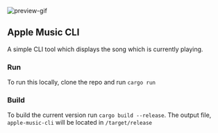 
![preview-gif](https://github.com/imRohan/apple-music-cli/assets/3347296/ea509de8-0247-48df-a314-cec5569e3bea)

## Apple Music CLI
A simple CLI tool which displays the song which is currently playing.

### Run 
To run this locally, clone the repo and run `cargo run`

### Build 
To build the current version run `cargo build --release`. The output file, `apple-music-cli` will be located in `/target/release`
